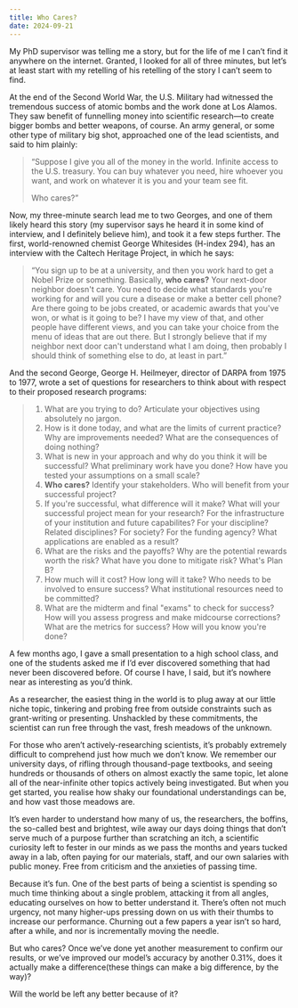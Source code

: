 ```yaml
---
title: Who Cares?
date: 2024-09-21
---
```

My PhD supervisor was telling me a story, but for the life of me I can’t find it anywhere on the internet. Granted, I looked for all of three minutes, but let’s at least start with my retelling of his retelling of the story I can’t seem to find.

At the end of the Second World War, the U.S. Military had witnessed the tremendous success of atomic bombs and the work done at Los Alamos. They saw benefit of funnelling money into scientific research—to create bigger bombs and better weapons, of course. An army general, or some other type of military big shot, approached one of the lead scientists, and said to him plainly:

>“Suppose I give you all of the money in the world. Infinite access to the U.S. treasury. You can buy whatever you need, hire whoever you want, and work on whatever it is you and your team see fit.
>
> Who cares?”

Now, my three-minute search lead me to two Georges, and one of them likely heard this story (my supervisor says he heard it in some kind of interview, and I definitely believe him), and took it a few steps further. The first, world-renowned chemist George Whitesides (H-index 294), has an interview with the Caltech Heritage Project, in which he says:

>“You sign up to be at a university, and then you work hard to get a Nobel Prize or something. Basically, **who cares?** Your next-door neighbor doesn't care. You need to decide what standards you're working for and will you cure a disease or make a better cell phone? Are there going to be jobs created, or academic awards that you've won, or what is it going to be? I have my view of that, and other people have different views, and you can take your choice from the menu of ideas that are out there. But I strongly believe that if my neighbor next door can't understand what I am doing, then probably I should think of something else to do, at least in part.”

And the second George, George H. Heilmeyer, director of DARPA from 1975 to 1977, wrote a set of questions for researchers to think about with respect to their proposed research programs:

>1. What are you trying to do? Articulate your objectives using absolutely no jargon.
>2. How is it done today, and what are the limits of current practice? Why are improvements needed? What are the consequences of doing nothing?
>3. What is new in your approach and why do you think it will be successful? What preliminary work have you done? How have you tested your assumptions on a small scale?
>4. **Who cares?** Identify your stakeholders. Who will benefit from your successful project?
>5. If you're successful, what difference will it make? What will your successful project mean for your research? For the infrastructure of your institution and future capabilites? For your discipline? Related disciplines? For society? For the funding agency? What applications are enabled as a result?
>6. What are the risks and the payoffs? Why are the potential rewards worth the risk? What have you done to mitigate risk? What's Plan B?
>7. How much will it cost? How long will it take? Who needs to be involved to ensure success? What institutional resources need to be committed?
>8. What are the midterm and final "exams" to check for success? How will you assess progress and make midcourse corrections? What are the metrics for success? How will you know you're done?

A few months ago, I gave a small presentation to a high school class, and one of the students asked me if I’d ever discovered something that had never been discovered before. Of course I have, I said, but it’s nowhere near as interesting as you’d think.

As a researcher, the easiest thing in the world is to plug away at our little niche topic, tinkering and probing free from outside constraints such as grant-writing or presenting. Unshackled by these commitments, the scientist can run free through the vast, fresh meadows of the unknown.

For those who aren’t actively-researching scientists, it’s probably extremely difficult to comprehend just how much we don’t know. We remember our university days, of rifling through thousand-page textbooks, and seeing hundreds or thousands of others on almost exactly the same topic, let alone all of the near-infinite other topics actively being investigated. But when you get started, you realise how shaky our foundational understandings can be, and how vast those meadows are.

It’s even harder to understand how many of us, the researchers, the boffins, the so-called best and brightest, wile away our days doing things that don’t serve much of a purpose further than scratching an itch, a scientific curiosity left to fester in our minds as we pass the months and years tucked away in a lab, often paying for our materials, staff, and our own salaries with public money. Free from criticism and the anxieties of passing time.

Because it’s fun. One of the best parts of being a scientist is spending so much time thinking about a single problem, attacking it from all angles, educating ourselves on how to better understand it. There’s often not much urgency, not many higher-ups pressing down on us with their thumbs to increase our performance. Churning out a few papers a year isn’t so hard, after a while, and nor is incrementally moving the needle.

But who cares? Once we’ve done yet another measurement to confirm our results, or we’ve improved our model’s accuracy by another 0.31%, does it actually make a difference(these things can make a big difference, by the way)? 

Will the world be left any better because of it?